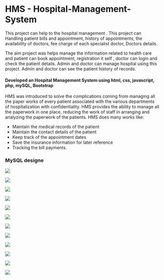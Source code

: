 # HMS - Hospital-Management-System

This project can help to the hospital management . This project can Handling patient bills and appointment,  history of appointments, the availability of doctors, fee charge of each specialist doctor, Doctors details.

The aim project was helps manage the information related to health care and patient can book appointment, registration it self , doctor can login and check the patient details. Admin and doctor can manage hospital using this project. Admin and doctor can see the patient history of records.

#### Developed an Hospital Management System using html, css, javascript, php, mySQL, Bootstrap

HMS was introduced to solve the complications coming from managing all the paper works of every patient associated with the various departments of hospitalization with confidentiality. HMS provides the ability to manage all the paperwork in one place, reducing the work of staff in arranging and analyzing the paperwork of the patients. HMS does many works like:

- Maintain the medical records of the patient  
- Maintain the contact details of the patient
- Keep track of the appointment dates
- Save the insurance information for later reference
- Tracking the bill payments.

### MySQL designe

<img src="temp/img12.png"></img>


<img src="temp/img1.png"></img>

<img src="temp/img2.png"></img>

<img src="temp/img3.png"></img>

<img src="temp/img4.png"></img>

<img src="temp/img5.png"></img>

<img src="temp/img6.png"></img>

<img src="temp/img11.png"></img>

<img src="temp/img7.png"></img>

<img src="temp/img8.png"></img>

<img src="temp/img-9.png"></img>

<img src="temp/img-10.png"></img>
